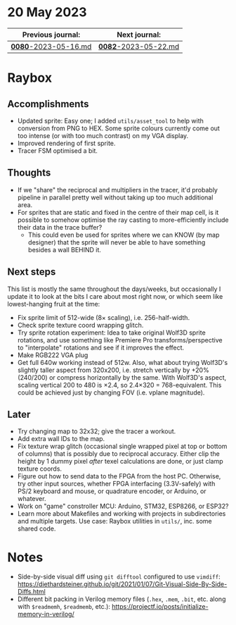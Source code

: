 # 20 May 2023

| Previous journal: | Next journal: |
|-|-|
| [**0080**-2023-05-16.md](./0080-2023-05-16.md) | [**0082**-2023-05-22.md](./0082-2023-05-22.md) |

# Raybox

## Accomplishments

*   Updated sprite: Easy one; I added `utils/asset_tool` to help with conversion from PNG to HEX.
    Some sprite colours currently come out too intense (or with too much contrast) on my VGA display.
*   Improved rendering of first sprite.
*   Tracer FSM optimised a bit.

## Thoughts

*   If we "share" the reciprocal and multipliers in the tracer, it'd probably pipeline
    in parallel pretty well without taking up too much additional area.
*   For sprites that are static and fixed in the centre of their map cell,
    is it possible to somehow optimise the ray casting to more-efficiently
    include their data in the trace buffer?
    *   This could even be used for sprites where we can KNOW (by map designer)
        that the sprite will never be able to have something besides a wall BEHIND it.

## Next steps

This list is mostly the same throughout the days/weeks, but occasionally I update it to look at the bits I care
about most right now, or which seem like lowest-hanging fruit at the time:

*   Fix sprite limit of 512-wide (8&times; scaling), i.e. 256-half-width.
*   Check sprite texture coord wrapping glitch.
*   Try sprite rotation experiment: Idea to take original Wolf3D sprite rotations, and use something like
    Premiere Pro transforms/perspective to "interpolate" rotations and see if it improves the effect.
*   Make RGB222 VGA plug
*   Get full 640w working instead of 512w. Also, what about trying Wolf3D's slightly taller aspect from
    320x200, i.e. stretch vertically by +20% (240/200) or compress horizontally by the same. With Wolf3D's
    aspect, scaling vertical 200 to 480 is &times;2.4, so 2.4&times;320 = 768-equivalent.
    This could be achieved just by changing FOV (i.e. vplane magnitude).


## Later

*   Try changing map to 32x32; give the tracer a workout.
*   Add extra wall IDs to the map.
*   Fix texture wrap glitch (occasional single wrapped pixel at top or bottom of columns)
    that is possibly due to reciprocal accuracy. Either clip the height by 1 dummy pixel *after*
    texel calculations are done, or just clamp texture coords.
*   Figure out how to send data to the FPGA from the host PC. Otherwise, try other input sources,
    whether FPGA interfacing (3.3V-safely) with PS/2 keyboard and mouse, or quadrature encoder,
    or Arduino, or whatever.
*   Work on "game" constroller MCU: Arduino, STM32, ESP8266, or ESP32?
*   Learn more about Makefiles and working with projects in subdirectories and multiple targets.
    Use case: Raybox utilities in `utils/`, inc. some shared code.

# Notes

*   Side-by-side visual diff using `git difftool` configured to use `vimdiff`:
    https://diethardsteiner.github.io/git/2021/01/07/Git-Visual-Side-By-Side-Diffs.html
*   Different bit packing in Verilog memory files (`.hex`, `.mem`, `.bit`, etc. along with
    `$readmemh`, `$readmemb`, etc.): https://projectf.io/posts/initialize-memory-in-verilog/
